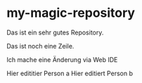 # my-magic-repository

Das ist ein sehr gutes Repository.

Das ist noch eine Zeile.

Ich mache eine Änderung via Web IDE

Hier edititier Person a
Hier editiert Person b
